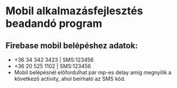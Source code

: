 # Mobil alkalmazásfejlesztés beadandó program

## Firebase mobil belépéshez adatok:
- +36 34 342 3423 | SMS:123456
- +36 20 525 1102 | SMS:123456
- Mobil belépésnél előfordulhat pár mp-es delay amíg megnyílik a következő activity, ahol beírható az SMS kód.
